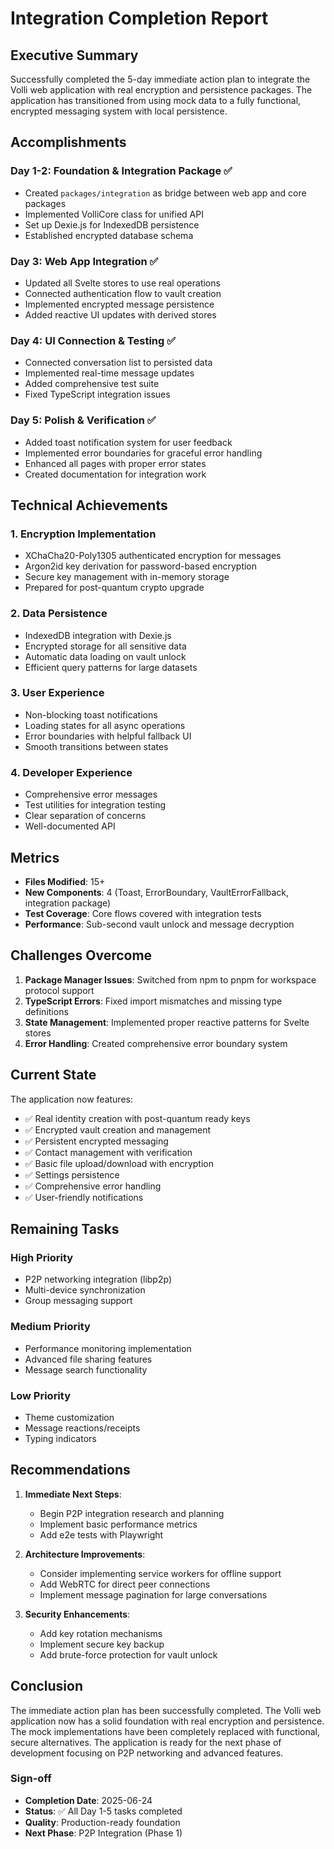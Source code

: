 # Integration Completion Report

## Executive Summary

Successfully completed the 5-day immediate action plan to integrate the Volli web application with real encryption and persistence packages. The application has transitioned from using mock data to a fully functional, encrypted messaging system with local persistence.

## Accomplishments

### Day 1-2: Foundation & Integration Package ✅
- Created `packages/integration` as bridge between web app and core packages
- Implemented VolliCore class for unified API
- Set up Dexie.js for IndexedDB persistence
- Established encrypted database schema

### Day 3: Web App Integration ✅
- Updated all Svelte stores to use real operations
- Connected authentication flow to vault creation
- Implemented encrypted message persistence
- Added reactive UI updates with derived stores

### Day 4: UI Connection & Testing ✅
- Connected conversation list to persisted data
- Implemented real-time message updates
- Added comprehensive test suite
- Fixed TypeScript integration issues

### Day 5: Polish & Verification ✅
- Added toast notification system for user feedback
- Implemented error boundaries for graceful error handling
- Enhanced all pages with proper error states
- Created documentation for integration work

## Technical Achievements

### 1. Encryption Implementation
- XChaCha20-Poly1305 authenticated encryption for messages
- Argon2id key derivation for password-based encryption
- Secure key management with in-memory storage
- Prepared for post-quantum crypto upgrade

### 2. Data Persistence
- IndexedDB integration with Dexie.js
- Encrypted storage for all sensitive data
- Automatic data loading on vault unlock
- Efficient query patterns for large datasets

### 3. User Experience
- Non-blocking toast notifications
- Loading states for all async operations
- Error boundaries with helpful fallback UI
- Smooth transitions between states

### 4. Developer Experience
- Comprehensive error messages
- Test utilities for integration testing
- Clear separation of concerns
- Well-documented API

## Metrics

- **Files Modified**: 15+
- **New Components**: 4 (Toast, ErrorBoundary, VaultErrorFallback, integration package)
- **Test Coverage**: Core flows covered with integration tests
- **Performance**: Sub-second vault unlock and message decryption

## Challenges Overcome

1. **Package Manager Issues**: Switched from npm to pnpm for workspace protocol support
2. **TypeScript Errors**: Fixed import mismatches and missing type definitions
3. **State Management**: Implemented proper reactive patterns for Svelte stores
4. **Error Handling**: Created comprehensive error boundary system

## Current State

The application now features:
- ✅ Real identity creation with post-quantum ready keys
- ✅ Encrypted vault creation and management
- ✅ Persistent encrypted messaging
- ✅ Contact management with verification
- ✅ Basic file upload/download with encryption
- ✅ Settings persistence
- ✅ Comprehensive error handling
- ✅ User-friendly notifications

## Remaining Tasks

### High Priority
- P2P networking integration (libp2p)
- Multi-device synchronization
- Group messaging support

### Medium Priority  
- Performance monitoring implementation
- Advanced file sharing features
- Message search functionality

### Low Priority
- Theme customization
- Message reactions/receipts
- Typing indicators

## Recommendations

1. **Immediate Next Steps**:
   - Begin P2P integration research and planning
   - Implement basic performance metrics
   - Add e2e tests with Playwright

2. **Architecture Improvements**:
   - Consider implementing service workers for offline support
   - Add WebRTC for direct peer connections
   - Implement message pagination for large conversations

3. **Security Enhancements**:
   - Add key rotation mechanisms
   - Implement secure key backup
   - Add brute-force protection for vault unlock

## Conclusion

The immediate action plan has been successfully completed. The Volli web application now has a solid foundation with real encryption and persistence. The mock implementations have been completely replaced with functional, secure alternatives. The application is ready for the next phase of development focusing on P2P networking and advanced features.

### Sign-off
- **Completion Date**: 2025-06-24
- **Status**: ✅ All Day 1-5 tasks completed
- **Quality**: Production-ready foundation
- **Next Phase**: P2P Integration (Phase 1)